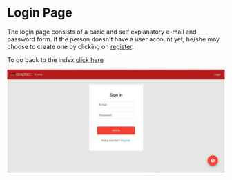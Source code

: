 # Login Page
The login page consists of a basic and self explanatory e-mail and password form. If the person doesn't have a user account yet, he/she may choose to create one by clicking on [register](register.md).

To go back to the index [click here](../../)


![alt text](login.JPG "Sign in Page 1") 
